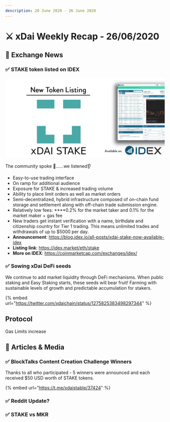 ```yaml
---
description: 20 June 2020 - 26 June 2020
---
```


# ⚔️ xDai Weekly Recap - 26/06/2020

## 📡 Exchange News

### ✅ **STAKE token listed on IDEX**

![](../../../.gitbook/assets/stake1.jpeg)

The community spoke 📣……we listened👂 

* Easy-to-use trading interface 
* On ramp for additional audience 
* Exposure for STAKE & increased trading volume
* Ability to place limit orders as well as market orders
* Semi-decentralized, hybrid infrastructure composed of on-chain fund storage and settlement along with off-chain trade submission engine. 
* Relatively low fees:  ****0.2% for the market taker and 0.1% for the market maker + gas fee 
* New traders get instant verification with a name, birthdate and citizenship country for Tier 1 trading. This means unlimited trades and withdrawals of up to $5000 per day.  
* **Announcement**: https://blog.idex.io/all-posts/xdai-stake-now-available-idex 
* **Listing link**: https://idex.market/eth/stake 
* **More on IDEX**: https://coinmarketcap.com/exchanges/idex/

### ✅ Sowing xDai DeFi seeds

We continue to add market liquidity through DeFi mechanisms.  When public staking and Easy Staking starts, these seeds will bear fruit! Farming with sustainable levels of growth and predictable accumulation for stakers.

{% embed url="https://twitter.com/xdaichain/status/1275825383498297344" %}

## Protocol

Gas Limits increase



## 📰 Articles & Media

### ✅  BlockTalks Content Creation Challenge Winners

Thanks to all who participated - 5 winners were announced and each received $50 USD worth of STAKE tokens.

{% embed url="https://t.me/xdaistable/37424" %}

### ✅ Reddit Update?



### ✅ STAKE vs MKR





